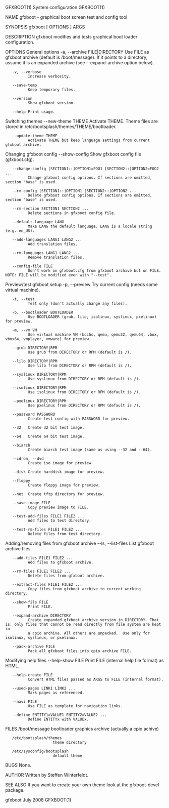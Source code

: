 GFXBOOT(1)                                                     System configuration                                                     GFXBOOT(1)

NAME
       gfxboot - graphical boot screen test and config tool

SYNOPSIS
       gfxboot [ OPTIONS ] ARGS

DESCRIPTION
       gfxboot modifies and tests graphical boot loader configuration.

OPTIONS
   General options
       -a, --archive FILE|DIRECTORY
              Use  FILE  as  gfxboot  archive  (default  is  /boot/message).   If  it points to a directory, assume it is an expanded archive (see
              --expand-archive option below).

       -v, --verbose
              Increase verbosity.

       --save-temp
              Keep temporary files.

       --version
              Show gfxboot version.

       --help Print usage.

   Switching themes
       --new-theme THEME
              Activate THEME. Theme files are stored in /etc/bootsplash/themes/THEME/bootloader.

       --update-theme THEME
              Activate THEME but keep language settings from current gfxboot archive.

   Changing gfxboot config
       --show-config
              Show gfxboot config file (gfxboot.cfg).

       --change-config [SECTION1::]OPTION1=FOO1 [SECTION2::]OPTION2=FOO2 ...
              Change gfxboot config options. If sections are omitted, section "base" is used.

       --rm-config [SECTION1::]OPTION1 [SECTION2::]OPTION2 ...
              Delete gfxboot config options. If sections are omitted, section "base" is used.

       --rm-section SECTION1 SECTION2 ...
              Delete sections in gfxboot config file.

       --default-language LANG
              Make LANG the default language. LANG is a locale string (e.g. en_US).

       --add-languages LANG1 LANG2 ...
              Add translation files.

       --rm-languages LANG1 LANG2 ...
              Remove translation files.

       --config-file FILE
              Don't work on gfxboot.cfg from gfxboot archive but on FILE. NOTE: FILE will be modified even with "--test".

   Preview/test gfxboot setup
       -p, --preview
              Try current config (needs some virtual machine).

       -t, --test
              Test only (don't actually change any files).

       -b, --bootloader BOOTLOADER
              Use BOOTLOADER (grub, lilo, isolinux, syslinux, pxelinux) for preview.

       -m, --vm VM
              Use virtual machine VM (bochs, qemu, qemu32, qemu64, vbox, vbox64, vmplayer, vmware) for preview.

       --grub DIRECTORY|RPM
              Use grub from DIRECTORY or RPM (default is /).

       --lilo DIRECTORY|RPM
              Use lilo from DIRECTORY or RPM (default is /).

       --syslinux DIRECTORY|RPM
              Use syslinux from DIRECTORY or RPM (default is /).

       --isolinux DIRECTORY|RPM
              Use isolinux from DIRECTORY or RPM (default is /).

       --pxelinux DIRECTORY|RPM
              Use pxelinux from DIRECTORY or RPM (default is /).

       --password PASSWORD
              Create test config with PASSWORD for preview.

       --32   Create 32 bit test image.

       --64   Create 64 bit test image.

       --biarch
              Create biarch test image (same as using --32 and --64).

       --cdrom, --dvd
              Create iso image for preview.

       --disk Create harddisk image for preview.

       --floppy
              Create floppy image for preview.

       --net  Create tftp directory for preview.

       --save-image FILE
              Copy preview image to FILE.

       --test-add-files FILE1 FILE2 ...
              Add files to test directory.

       --test-rm-files FILE1 FILE2 ...
              Delete files from test directory.

   Adding/removing files from gfxboot archive
       --ls, --list-files
              List gfxboot archive files.

       --add-files FILE1 FILE2 ...
              Add files to gfxboot archive.

       --rm-files FILE1 FILE2 ...
              Delete files from gfxboot archive.

       --extract-files FILE1 FILE2 ...
              Copy files from gfxboot archive to current working directory.

       --show-file FILE
              Print FILE.

       --expand-archive DIRECTORY
              Create expanded gfxboot archive version in DIRECTORY. That is, only files that cannot be read directly from file system are kept  in
              a cpio archive. All others are unpacked.  Use only for isolinux, syslinux, or pxelinux.

       --pack-archive FILE
              Pack all gfxboot files into cpio archive FILE.

   Modifying help files
       --help-show FILE
              Print FILE (internal help file format) as HTML.

       --help-create FILE
              Convert HTML files passed as ARGS to FILE (internal format).

       --used-pages LINK1 LINK2 ...
              Mark pages as referenced.

       --navi FILE
              Use FILE as template for navigation links.

       --define ENTITY1=VALUE1 ENTITY2=VALUE2 ...
              Define ENTITYx with VALUEx.

FILES
       /boot/message     bootloader graphics archive (actually a cpio achive)

       /etc/bootsplash/themes
                         theme directory

       /etc/sysconfig/bootsplash
                         default theme

BUGS
       None.

AUTHOR
       Written by Steffen Winterfeldt.

SEE ALSO
       If you want to create your own theme look at the gfxboot-devel package.

gfxboot                                                              July 2008                                                          GFXBOOT(1)

